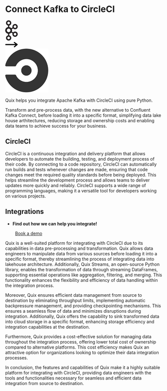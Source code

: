 # Connect Kafka to CircleCI

<div class="connect-images cards blog-grid-card" markdown>
<div>
<img src="../images/kafka_logo.png" width="40px" />
</div>
<div>
<img src="../images/arrow.svg" width="40px" />
</div>
<div>
<img src="./images/circleci_1.jpg" />
</div>
</div>

Quix helps you integrate Apache Kafka with CircleCI using pure Python.

Transform and pre-process data, with the new alternative to Confluent Kafka Connect, before loading it into a specific format, simplifying data lake house arthitectures, reducing storage and ownership costs and enabling data teams to achieve success for your business.

## CircleCI

CircleCI is a continuous integration and delivery platform that allows developers to automate the building, testing, and deployment process of their code. By connecting to a code repository, CircleCI can automatically run builds and tests whenever changes are made, ensuring that code changes meet the required quality standards before being deployed. This helps streamline the development process and allows teams to deliver updates more quickly and reliably. CircleCI supports a wide range of programming languages, making it a versatile tool for developers working on various projects.

## Integrations

<div class="grid cards" markdown>

- __Find out how we can help you integrate!__

    <a class="md-button md-button--primary" href="https://share.hsforms.com/1iW0TmZzKQMChk0lxd_tGiw4yjw2?__hstc=175542013.2303933fbd746c0ac86d9ccbe9bc9100.1728383268831.1729603416735.1729620918855.31&__hssc=175542013.1.1729620918855&__hsfp=2132701734" target="_blank" style="margin:.5rem;">Book a demo</a>

</div>


Quix is a well-suited platform for integrating with CircleCI due to its capabilities in data pre-processing and transformation. Quix allows data engineers to manipulate data from various sources before loading it into a specific format, thereby streamlining the process of integrating data into lakehouse architecture. Additionally, Quix Streams, an open-source Python library, enables the transformation of data through streaming DataFrames, supporting essential operations like aggregation, filtering, and merging. This functionality enhances the flexibility and efficiency of data handling within the integration process.

Moreover, Quix ensures efficient data management from source to destination by eliminating throughput limits, implementing automatic backpressure management, and providing checkpointing mechanisms. This ensures a seamless flow of data and minimizes disruptions during integration. Additionally, Quix offers the capability to sink transformed data into cloud storage in a specific format, enhancing storage efficiency and integration capabilities at the destination.

Furthermore, Quix provides a cost-effective solution for managing data throughout the integration process, offering lower total cost of ownership compared to alternative platforms. This cost efficiency makes Quix an attractive option for organizations looking to optimize their data integration processes.

In conclusion, the features and capabilities of Quix make it a highly suitable platform for integrating with CircleCI, providing data engineers with the tools and functionalities necessary for seamless and efficient data integration from source to destination.

